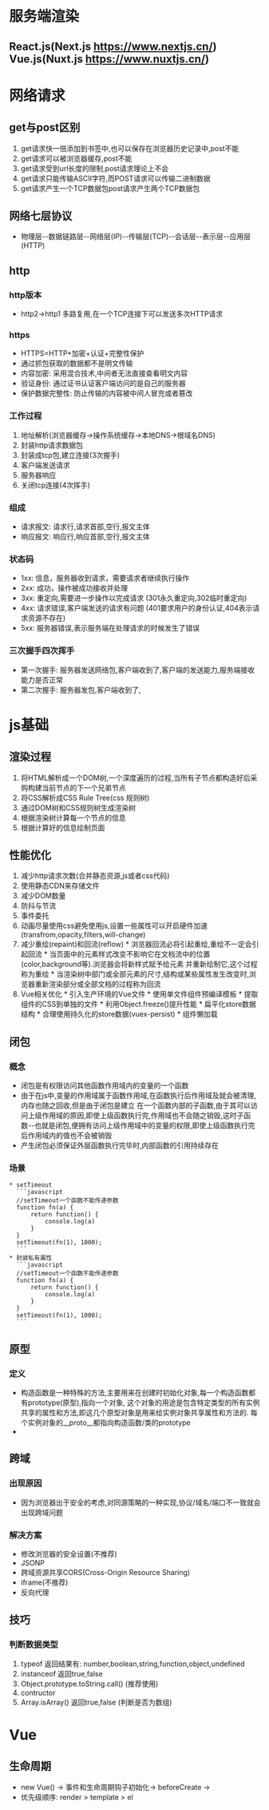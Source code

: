 # 服务端渲染 
## React.js(Next.js https://www.nextjs.cn/) Vue.js(Nuxt.js https://www.nuxtjs.cn/)
# 网络请求
 ## get与post区别
  1. get请求快一倍添加到书签中,也可以保存在浏览器历史记录中,post不能
  2. get请求可以被浏览器缓存,post不能
  3. get请求受到url长度的限制,post请求理论上不会
  4. get请求只能传输ASCII字符,而POST请求可以传输二进制数据
  5. get请求产生一个TCP数据包post请求产生两个TCP数据包
 ## 网络七层协议
  * 物理层--数据链路层--网络层(IP)--传输层(TCP)--会话层--表示层--应用层(HTTP)
 ## http
  ### http版本
   * http2->http1 多路复用,在一个TCP连接下可以发送多次HTTP请求
  ### https
   * HTTPS=HTTP+加密+认证+完整性保护
   * 通过抓包获取的数据都不是明文传输
   * 内容加密: 采用混合技术,中间者无法直接查看明文内容
   * 验证身份: 通过证书认证客户端访问的是自己的服务器
   * 保护数据完整性: 防止传输的内容被中间人冒充或者篡改
  ### 工作过程
   1. 地址解析(浏览器缓存->操作系统缓存->本地DNS->根域名DNS)
   2. 封装http请求数据包
   3. 封装成tcp包,建立连接(3次握手)
   4. 客户端发送请求
   5. 服务器响应
   6. 关闭tcp连接(4次挥手)
  ### 组成
   * 请求报文: 请求行,请求首部,空行,报文主体
   * 响应报文: 响应行,响应首部,空行,报文主体
  ### 状态码
   * 1xx: 信息，服务器收到请求，需要请求者继续执行操作
   * 2xx: 成功，操作被成功接收并处理
   * 3xx: 重定向,需要进一步操作以完成请求 (301永久重定向,302临时重定向)
   * 4xx: 请求错误,客户端发送的请求有问题 (401要求用户的身份认证,404表示请求资源不存在)
   * 5xx: 服务器错误,表示服务端在处理请求的时候发生了错误
  ### 三次握手四次挥手
   * 第一次握手: 服务器发送网络包,客户端收到了,客户端的发送能力,服务端接收能力是否正常
   * 第二次握手: 服务器发包,客户端收到了,
# js基础
 ## 渲染过程
  1. 将HTML解析成一个DOM树,一个深度遍历的过程,当所有子节点都构造好后采购构建当前节点的下一个兄弟节点
  2. 将CSS解析成CSS Rule Tree(css 规则树)
  3. 通过DOM树和CSS规则树生成渲染树
  4. 根据渲染树计算每一个节点的信息
  5. 根据计算好的信息绘制页面
 ## 性能优化
  1. 减少http请求次数(合并静态资源,js或者css代码)
  2. 使用静态CDN来存储文件
  3. 减少DOM数量
  4. 防抖与节流
  5. 事件委托
  6. 动画尽量使用css避免使用js,设置一些属性可以开启硬件加速(transfrom,opacity,filters,will-change)
  7. 减少重绘(repaint)和回流(reflow)
    * 浏览器回流必将引起重绘,重绘不一定会引起回流
    * 当页面中的元素样式改变不影响它在文档流中的位置(color,background等).浏览器会将新样式赋予给元素
      并重新绘制它,这个过程称为重绘
    * 当渲染树中部门或全部元素的尺寸,结构或某些属性发生改变时,浏览器重新渲染部分或全部文档的过程称为回流
  8. Vue相关优化
    * 引入生产环境的Vue文件
    * 使用单文件组件预编译模板
    * 提取组件的CSS到单独的文件
    * 利用Object.freeze()提升性能
    * 扁平化store数据结构
    * 合理使用持久化的store数据(vuex-persist)
    * 组件懒加载
 ## 闭包
  ### 概念
   * 闭包是有权限访问其他函数作用域内的变量的一个函数
   * 由于在js中,变量的作用域属于函数作用域,在函数执行后作用域及就会被清理,内存也随之回收,但是由于闭包是建立
     在一个函数内部的子函数,由于其可以访问上级作用域的原因,即使上级函数执行完,作用域也不会随之销毁,这时子函
     数--也就是闭包,便拥有访问上级作用域中的变量的权限,即使上级函数执行完后作用域内的值也不会被销毁
   * 产生闭包必须保证外层函数执行完毕时,内部函数的引用持续存在
  ### 场景
    * setTimeout
      ```javascript
      //setTimeout一个函数不能传递参数
      function fn(a) {
          return function() {
              console.log(a)
          }
      }
      setTimeout(fn(1), 1000);
      ```
    * 封装私有属性
      ```javascript
      //setTimeout一个函数不能传递参数
      function fn(a) {
          return function() {
              console.log(a)
          }
      }
      setTimeout(fn(1), 1000);
      ```
 ## 原型
  ### 定义
   * 构造函数是一种特殊的方法,主要用来在创建时初始化对象,每一个构造函数都有prototype(原型),指向一个对象,
     这个对象的用途是包含特定类型的所有实例共享的属性和方法,即这几个原型对象是用来给实例对象共享属性和方法的.
     每个实例对象的__proto__都指向构造函数/类的prototype
   * 
 ## 跨域
  ### 出现原因
  * 因为浏览器出于安全的考虑,对同源策略的一种实现,协议/域名/端口不一致就会出现跨域问题
  ### 解决方案
   * 修改浏览器的安全设置(不推荐)
   * JSONP
   * 跨域资源共享CORS(Cross-Origin Resource Sharing)
   * iframe(不推荐)
   * 反向代理
 ## 技巧
  ### 判断数据类型
   1. typeof 返回结果有: number,boolean,string,function,object,undefined
   2. instanceof 返回true,false
   3. Object.prototype.toString.call() (推荐使用)
   4. contructor
   5. Array.isArray() 返回true,false (判断是否为数组)
  ###
 # Vue
  ## 生命周期
   * new Vue() -> 事件和生命周期钩子初始化-> beforeCreate -> 
   * 优先级顺序: render > template > el